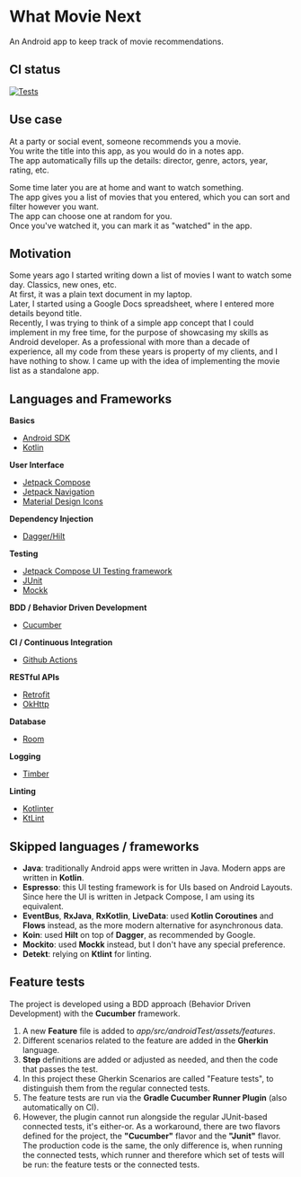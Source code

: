 What Movie Next
===============

An Android app to keep track of movie recommendations.

CI status
---------

[![Tests](https://github.com/ChrisJan00/what-movie-next/actions/workflows/android.yml/badge.svg)](https://github.com/ChrisJan00/what-movie-next/actions/workflows/android.yml)

Use case
--------

 At a party or social event, someone recommends you a movie.  
 You write the title into this app, as you would do in a notes app.  
 The app automatically fills up the details: director, genre, actors, year, rating, etc.  

 Some time later you are at home and want to watch something.  
 The app gives you a list of movies that you entered, which you can sort and filter however you want.  
 The app can choose one at random for you.  
 Once you've watched it, you can mark it as "watched" in the app.  


Motivation
----------

Some years ago I started writing down a list of movies I want to watch some day. Classics, new ones, etc.  
At first, it was a plain text document in my laptop.  
Later, I started using a Google Docs spreadsheet, where I entered more details beyond title.  
Recently, I was trying to think of a simple app concept that I could implement in my free time, for the purpose of showcasing my skills as Android developer. As a professional with more than a decade of experience, all my code from these years is property of my clients, and I have nothing to show.
I came up with the idea of implementing the movie list as a standalone app.  

Languages and Frameworks
------------------------

**Basics**

 * [Android SDK](https://developer.android.com/)
 * [Kotlin](https://kotlinlang.org/)

**User Interface**

 * [Jetpack Compose](https://developer.android.com/develop/ui/compose) 
 * [Jetpack Navigation](https://developer.android.com/jetpack/androidx/releases/navigation)
 * [Material Design Icons](https://fonts.google.com/icons)

**Dependency Injection**

 * [Dagger/Hilt](https://dagger.dev/hilt/) 

**Testing**

 * [Jetpack Compose UI Testing framework](https://developer.android.com/develop/ui/compose/testing)
 * [JUnit](https://junit.org/)
 * [Mockk](https://mockk.io/) 

**BDD / Behavior Driven Development**
  
 * [Cucumber](https://cucumber.io/)
  
**CI / Continuous Integration**

 * [Github Actions](https://docs.github.com/en/actions)

**RESTful APIs**

 * [Retrofit](https://square.github.io/retrofit/)
 * [OkHttp](https://square.github.io/okhttp/)

**Database**

 * [Room](https://developer.android.com/jetpack/androidx/releases/room)

**Logging**

 * [Timber](https://github.com/JakeWharton/timber)

**Linting**

 * [Kotlinter](https://github.com/jeremymailen/kotlinter-gradle)
 * [KtLint](https://pinterest.github.io/ktlint/latest/)
 
Skipped languages / frameworks
------------------------------

 * **Java**: traditionally Android apps were written in Java. Modern apps are written in **Kotlin**.
 * **Espresso**: this UI testing framework is for UIs based on Android Layouts. Since here the UI is written in Jetpack Compose, I am using its equivalent.
 * **EventBus**, **RxJava**, **RxKotlin**, **LiveData**: used **Kotlin Coroutines** and **Flows** instead, as the more modern alternative for asynchronous data.
 * **Koin**: used **Hilt** on top of **Dagger**, as recommended by Google.
 * **Mockito**: used **Mockk** instead, but I don't have any special preference. 
 * **Detekt**: relying on **Ktlint** for linting.


Feature tests
-------------

The project is developed using a BDD approach (Behavior Driven Development) with the **Cucumber** framework. 

 1. A new **Feature** file is added to *app/src/androidTest/assets/features*.
 2. Different scenarios related to the feature are added in the **Gherkin** language.
 3. **Step** definitions are added or adjusted as needed, and then the code that passes the test.
 4. In this project these Gherkin Scenarios are called "Feature tests", to distinguish them from the regular connected tests.
 5. The feature tests are run via the **Gradle Cucumber Runner Plugin** (also automatically on CI). 
 6. However, the plugin cannot run alongside the regular JUnit-based connected tests, it's either-or. As a workaround, there are two flavors defined for the project, the **"Cucumber"** flavor and the **"Junit"** flavor. The production code is the same, the only difference is, when running the connected tests, which runner and therefore which set of tests will be run: the feature tests or the connected tests.
